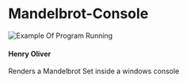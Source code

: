 # Mandelbrot-Console
![Example Of Program Running](https://raw.githubusercontent.com/henry9836/Mandelbrot-Console/master/gif.gif)
#### Henry Oliver
Renders a Mandelbrot Set inside a windows console

